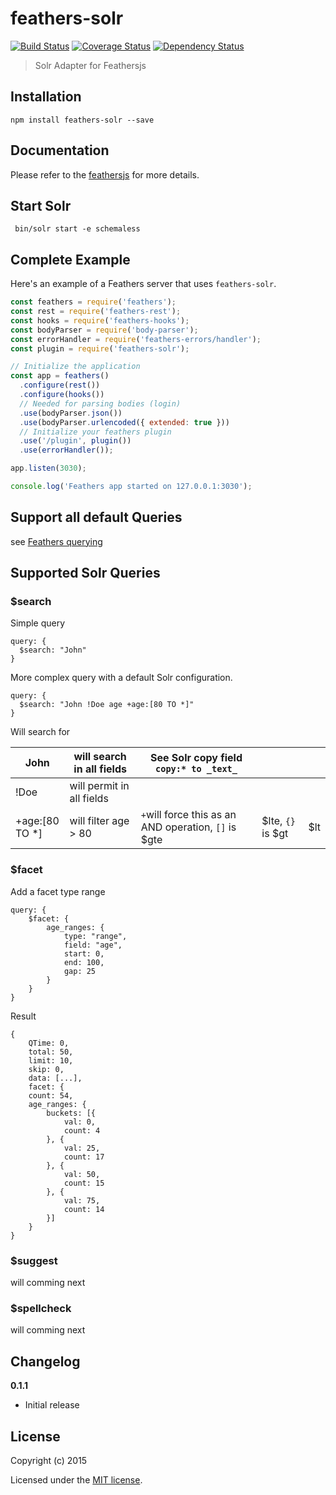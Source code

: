 # feathers-solr

[![Build Status](https://travis-ci.org/sajov/feathers-solr.png?branch=master)](https://travis-ci.org/sajov/feathers-solr)
[![Coverage Status](https://coveralls.io/repos/github/sajov/feathers-solr/badge.svg?branch=master)](https://coveralls.io/github/sajov/feathers-solr?branch=master)
[![Dependency Status](https://david-dm.org/sajov/feathers-solr.svg)](https://david-dm.org/jsdoc2md/feathers-solr)

> Solr Adapter for Feathersjs

## Installation

```
npm install feathers-solr --save
```

## Documentation

Please refer to the [feathersjs](http://docs.feathersjs.com/) for more details.

## Start Solr
```
 bin/solr start -e schemaless
``` 

## Complete Example

Here's an example of a Feathers server that uses `feathers-solr`.

```js
const feathers = require('feathers');
const rest = require('feathers-rest');
const hooks = require('feathers-hooks');
const bodyParser = require('body-parser');
const errorHandler = require('feathers-errors/handler');
const plugin = require('feathers-solr');

// Initialize the application
const app = feathers()
  .configure(rest())
  .configure(hooks())
  // Needed for parsing bodies (login)
  .use(bodyParser.json())
  .use(bodyParser.urlencoded({ extended: true }))
  // Initialize your feathers plugin
  .use('/plugin', plugin())
  .use(errorHandler());

app.listen(3030);

console.log('Feathers app started on 127.0.0.1:3030');
```

## Support all default Queries
see [Feathers querying](https://docs.feathersjs.com/api/databases/querying.html)

## Supported Solr Queries

### $search
Simple query
```
query: {
  $search: "John"
}
```

More complex query with a default Solr configuration. 
```
query: {
  $search: "John !Doe age +age:[80 TO *]"
}
```
Will search for 

| John           | will search in all fields | See Solr copy field `copy:* to _text_`                                    |   |   |
|----------------|---------------------------|---------------------------------------------------------------------------|---|---|
| !Doe           | will permit in all fields |                                                                           |   |   |
| +age:[80 TO *] | will filter age > 80      |  `+`will force this as an AND operation,  `[]` is $gte|$lte, `{}` is $gt|$lt  |   |   |


### $facet
Add a facet type range
```
query: {
    $facet: {
        age_ranges: {
            type: "range",
            field: "age",
            start: 0,
            end: 100,
            gap: 25
        }
    }
}
```
Result
```
{
    QTime: 0,
    total: 50,
    limit: 10,
    skip: 0,
    data: [...],
    facet: {
    count: 54,
    age_ranges: {
        buckets: [{
            val: 0,
            count: 4
        }, {
            val: 25,
            count: 17
        }, {
            val: 50,
            count: 15
        }, {
            val: 75,
            count: 14
        }]
    }
}

```

### $suggest
will comming next

### $spellcheck
will comming next

## Changelog

__0.1.1__

- Initial release

## License

Copyright (c) 2015

Licensed under the [MIT license](LICENSE).
